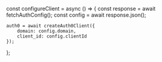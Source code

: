 
const configureClient = async () => {
    const response = await fetchAuthConfig();
    const config = await response.json();

    auth0 = await createAuth0Client({
        domain: config.domain,
        client_id: config.clientId
    });
};